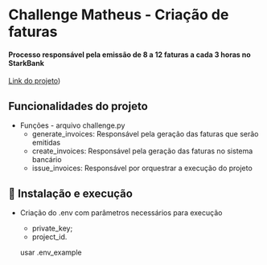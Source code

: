 #  Challenge Matheus - Criação de faturas


#### Processo responsável pela emissão de 8 a 12 faturas a cada 3 horas no StarkBank

[Link do projeto](https://www.kaggle.com/roche-data-science-coalition/uncover))


## Funcionalidades do projeto

 * Funções - arquivo challenge.py
    - generate_invoices: Responsável pela geração das faturas que serão emitidas
    - create_invoices: Responsável pela geração das faturas no sistema bancário
    - issue_invoices: Responsável por orquestrar a execução do projeto


## :hammer: Instalação e execução

 *  Criação do .env com parâmetros necessários para execução
    - private_key;
    - project_id.

    usar .env_example
